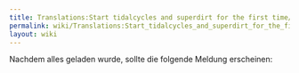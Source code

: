```yaml
---
title: Translations:Start tidalcycles and superdirt for the first time/29/de
permalink: wiki/Translations:Start_tidalcycles_and_superdirt_for_the_first_time/29/de/
layout: wiki
---
```


Nachdem alles geladen wurde, sollte die folgende Meldung erscheinen:
